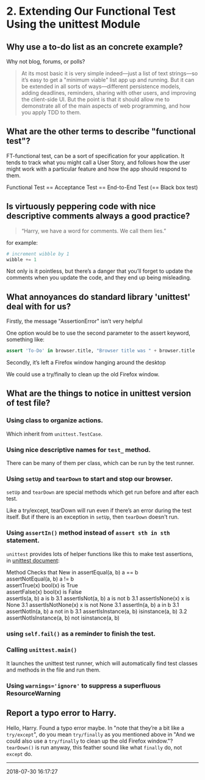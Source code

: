 # 2. Extending Our Functional Test Using the unittest Module


## Why use a to-do list as an concrete example?

Why not blog, forums, or polls?

> At its most basic it is very simple indeed—​just a list of text strings—​so it’s easy to get a "minimum viable" list app up and running. 
> But it can be extended in all sorts of ways—​different persistence models, adding deadlines, reminders, sharing with other users, and improving the client-side UI.
> But the point is that it should allow me to demonstrate all of the main aspects of web programming, and how you apply TDD to them.


## What are the other terms to describe "functional test"?

FT-functional test, can be a sort of specification for your application. It tends to track what you might call a User Story, and follows how the user might work with a particular feature and how the app should respond to them.

Functional Test == Acceptance Test == End-to-End Test (== Black box test)


## Is virtuously peppering code with nice descriptive comments always a good practice?

> “Harry, we have a word for comments. We call them lies.”

for example:
```python
# increment wibble by 1
wibble += 1
```
Not only is it pointless, but there’s a danger that you’ll forget to update the comments when you update the code, and they end up being misleading. 


## What annoyances do standard library 'unittest' deal with for us?

Firstly, the message "AssertionError" isn’t very helpful

One option would be to use the second parameter to the assert keyword, something like:

```python
assert 'To-Do' in browser.title, "Browser title was " + browser.title
```

Secondly, it’s left a Firefox window hanging around the desktop

We could use a try/finally to clean up the old Firefox window. 


## What are the things to notice in unittest version of test file?

### Using class to organize actions.

Which inherit from `unittest.TestCase`.

### Using nice descriptive names for `test_` method.

There can be many of them per class, which can be run by the test runner.

### Using `setUp` and `tearDown` to start and stop our browser.

`setUp` and `tearDown` are special methods which get run before and after each test. 

Like a try/except, tearDown will run even if there’s an error during the test itself. But if there is an exception in `setUp`, then `tearDown` doesn't run.

### Using `assertIn()` method instead of `assert sth in sth` statement.

`unittest` provides lots of helper functions like this to make test assertions, in [unittest document](https://docs.python.org/3.6/library/unittest.html#assert-methods):

Method	Checks that	New in
assertEqual(a, b)	a == b	 
assertNotEqual(a, b)	a != b	 
assertTrue(x)	bool(x) is True	 
assertFalse(x)	bool(x) is False	 
assertIs(a, b)	a is b	3.1
assertIsNot(a, b)	a is not b	3.1
assertIsNone(x)	x is None	3.1
assertIsNotNone(x)	x is not None	3.1
assertIn(a, b)	a in b	3.1
assertNotIn(a, b)	a not in b	3.1
assertIsInstance(a, b)	isinstance(a, b)	3.2
assertNotIsInstance(a, b)	not isinstance(a, b)

### using `self.fail()` as a reminder to finish the test.

### Calling `unittest.main()`

It launches the unittest test runner, which will automatically find test classes and methods in the file and run them.

### Using `warnings='ignore'` to suppress a superfluous ResourceWarning


## Report a typo error to Harry.
Hello, Harry. Found a typo error maybe. 
In "note that they’re a bit like a `try/except`",  do you mean `try/finally` as you mentioned above in "And we could also use a `try/finally` to clean up the old Firefox window."?
`tearDown()` is run anyway, this feather sound like what `finally` do, not `except` do.

---
2018-07-30 16:17:27
